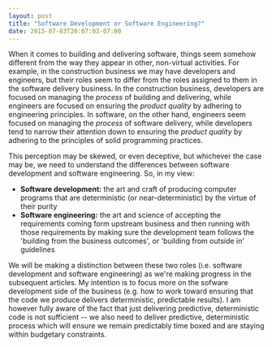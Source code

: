 ```yaml
---
layout: post
title: "Software Development or Software Engineering?"
date: 2015-07-03T20:07:03-07:00
---
```


When it comes to building and delivering software, things seem somehow different from the way they appear in other, non-virtual activities. For example, in the construction business we may have developers and engineers, but their roles seem to differ from the roles assigned to them in the software delivery business. In the construction business, developers are focused on managing the _process_ of building and delivering, while engineers are focused on ensuring the _product quality_ by adhering to engineering principles. In software, on the other hand, engineers seem focused on managing the _process_ of software delivery, while developers tend to narrow their attention down to ensuring the _product quality_ by adhering to the principles of solid programming practices.

This perception may be skewed, or even deceptive, but whichever the case may be, we need to understand the differences between software development and software engineering. So, in my view:

* **Software development:** the art and craft of producing computer programs that are deterministic (or near-deterministic) by the virtue of their purity
* **Software engineering:** the art and science of accepting the requirements coming form upstream business and then running with those requirements by making sure the development team follows the 'building from the business outcomes', or 'building from outside in' guidelines

We will be making a distinction between these two roles (i.e. software development and software engineering) as we're making progress in the subsequent articles. My intention is to focus more on the sofware development side of the business (e.g. how to work toward ensuring that the code we produce delivers deterministic, predictable results). I am however fully aware of the fact that just delivering predictive, deterministic code is not sufficient -- we also need to deliver predictive, deterministic process which will ensure we remain predictably time boxed and are staying within budgetary constraints.


